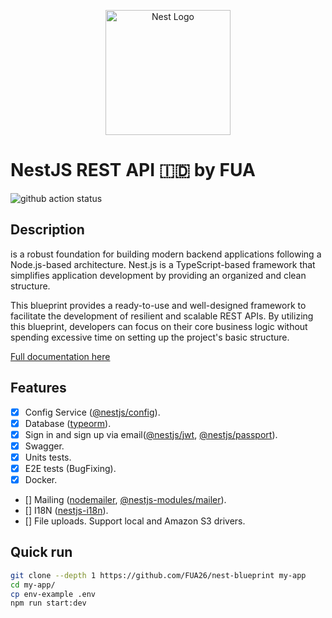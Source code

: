 <p align="center">
  <a href="http://nestjs.com/" target="blank"><img src="https://nestjs.com/img/logo-small.svg" width="200" alt="Nest Logo" /></a>
</p>

# NestJS REST API 🇮🇩 by FUA

![github action status](https://github.com/brocoders/nestjs-boilerplate/actions/workflows/docker-e2e.yml/badge.svg)

## Description

is a robust foundation for building modern backend applications following a Node.js-based architecture. Nest.js is a TypeScript-based framework that simplifies application development by providing an organized and clean structure.

This blueprint provides a ready-to-use and well-designed framework to facilitate the development of resilient and scalable REST APIs. By utilizing this blueprint, developers can focus on their core business logic without spending excessive time on setting up the project's basic structure.

[Full documentation here](https://github.com/brocoders/nestjs-boilerplate/blob/main/docs/readme.md)

## Features

- [x] Config Service ([@nestjs/config](https://www.npmjs.com/package/@nestjs/config)).
- [x] Database ([typeorm](https://www.npmjs.com/package/typeorm)).
- [x] Sign in and sign up via email([@nestjs/jwt](https://www.npmjs.com/package/@nestjs/jwt), [@nestjs/passport](https://www.npmjs.com/package/@nestjs/passport)).
- [x] Swagger.
- [x] Units tests.
- [x] E2E tests (BugFixing).
- [x] Docker.
- [] Mailing ([nodemailer](https://www.npmjs.com/package/nodemailer), [@nestjs-modules/mailer](https://www.npmjs.com/package/@nestjs-modules/mailer)).
- [] I18N ([nestjs-i18n](https://www.npmjs.com/package/nestjs-i18n)).
- [] File uploads. Support local and Amazon S3 drivers.

## Quick run

```bash
git clone --depth 1 https://github.com/FUA26/nest-blueprint my-app
cd my-app/
cp env-example .env
npm run start:dev
```
